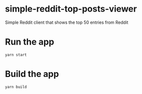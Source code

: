 # simple-reddit-top-posts-viewer
Simple Reddit client that shows the top 50 entries from Reddit

# Run the app
`yarn start`

# Build the app
`yarn build`